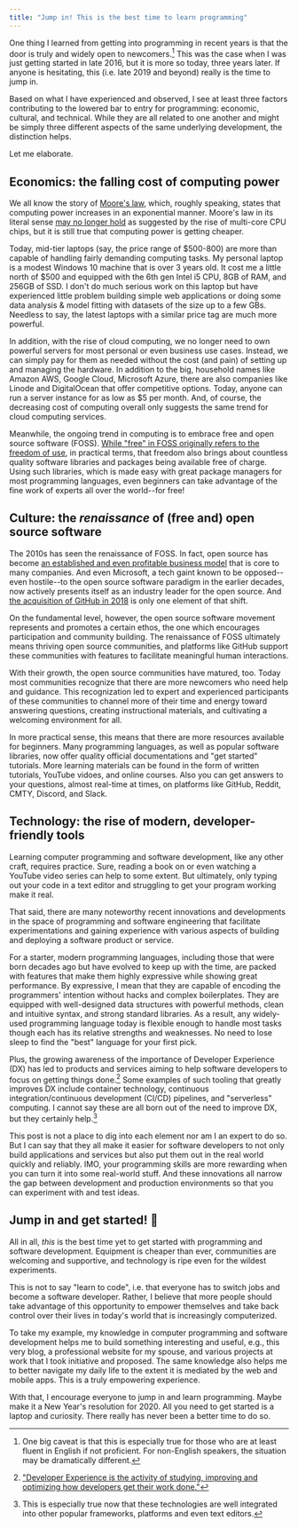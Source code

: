 ```yaml
---
title: "Jump in! This is the best time to learn programming"
---
```


One thing I learned from getting into programming in recent years is that the door is truly and widely open to newcomers.[^1] This was the case when I was just getting started in late 2016, but it is more so today, three years later. If anyone is hesitating, this (i.e. late 2019 and beyond) really is the time to jump in.

[^1]: One big caveat is that this is especially true for those who are at least fluent in English if not proficient. For non-English speakers, the situation may be dramatically different.

Based on what I have experienced and observed, I see at least three factors contributing to the lowered bar to entry for programming: economic, cultural, and technical. While they are all related to one another and might be simply three different aspects of the same underlying development, the distinction helps.

Let me elaborate.

## Economics: the falling cost of computing power

We all know the story of [Moore's law](https://en.wikipedia.org/wiki/Moore%27s_law), which, roughly speaking, states that computing power increases in an exponential manner. Moore's law in its literal sense [may no longer hold](https://www.technologyreview.com/s/601441/moores-law-is-dead-now-what/) as suggested by the rise of multi-core CPU chips, but it is still true that computing power is getting cheaper.

Today, mid-tier laptops (say, the price range of $500-800) are more than capable of handling fairly demanding computing tasks. My personal laptop is a modest Windows 10 machine that is over 3 years old. It cost me a little north of $500 and equipped with the 6th gen Intel i5 CPU, 8GB of RAM, and 256GB of SSD. I don't do much serious work on this laptop but have experienced little problem building simple web applications or doing some data analysis & model fitting with datasets of the size up to a few GBs. Needless to say, the latest laptops with a similar price tag are much more powerful.

In addition, with the rise of cloud computing, we no longer need to own powerful servers for most personal or even business use cases. Instead, we can simply pay for them as needed without the cost (and pain) of setting up and managing the hardware. In addition to the big, household names like Amazon AWS, Google Cloud, Microsoft Azure, there are also companies like Linode and DigitalOcean that offer competitive options. Today, anyone can run a server instance for as low as $5 per month. And, of course, the decreasing cost of computing overall only suggests the same trend for cloud computing services.

Meanwhile, the ongoing trend in computing is to embrace free and open source software (FOSS). [While "free" in FOSS originally refers to the freedom of use](https://www.gnu.org/philosophy/free-software-even-more-important.html), in practical terms, that freedom also brings about countless quality software libraries and packages being available free of charge. Using such libraries, which is made easy with great package managers for most programming languages, even beginners can take advantage of the fine work of experts all over the world--for free!

## Culture: the *renaissance* of (free and) open source software

The 2010s has seen the renaissance of FOSS. In fact, open source has become [an established and even profitable business model](https://opensource.com/article/17/12/open-source-business-models) that is core to many companies. And even Microsoft, a tech gaint known to be opposed--even hostile--to the open source software paradigm in the earlier decades, now actively presents itself as an industry leader for the open source. And [the acquisition of GitHub in 2018](https://news.microsoft.com/2018/06/04/microsoft-to-acquire-github-for-7-5-billion/) is only one element of that shift.

On the fundamental level, however, the open source software movement represents and promotes a certain ethos, the one which encourages participation and community building. The renaissance of FOSS ultimately means thriving open source communities, and platforms like GitHub support these communities with features to facilitate meaningful human interactions.

With their growth, the open source communities have matured, too. Today most communities recognize that there are more newcomers who need help and guidance. This recognization led to expert and experienced participants of these communities to channel more of their time and energy toward answering questions, creating instructional materials, and cultivating a welcoming environment for all.

In more practical sense, this means that there are more resources available for beginners. Many programming languages, as well as popular software libraries, now offer quality official documentations and "get started" tutorials. More learning materials can be found in the form of written tutorials, YouTube vidoes, and online courses. Also you can get answers to your questions, almost real-time at times, on platforms like GitHub, Reddit, CMTY, Discord, and Slack.

## Technology: the rise of modern, developer-friendly tools

Learning computer programming and software development, like any other craft, requires practice. Sure, reading a book on or even watching a YouTube video series can help to some extent. But ultimately, only typing out your code in a text editor and struggling to get your program working make it real.

That said, there are many noteworthy recent innovations and developments in the space of programming and software engineering that facilitate experimentations and gaining experience with various aspects of building and deploying a software product or service.

For a starter, modern programming languages, including those that were born decades ago but have evolved to keep up with the time, are packed with features that make them highly expressive while showing great performance. By expressive, I mean that they are capable of encoding the programmers' intention without hacks and complex boilerplates. They are equipped with well-designed data structures with powerful methods, clean and intuitive syntax, and strong standard libraries. As a result, any widely-used programming language today is flexible enough to handle most tasks though each has its relative strengths and weaknesses. No need to lose sleep to find the "best" language for your first pick.

Plus, the growing awareness of the importance of Developer Experience (DX) has led to products and services aiming to help software developers to focus on getting things done.[^2] Some examples of such tooling that greatly improves DX include container technology, continuous integration/continuous development (CI/CD) pipelines, and "serverless" computing. I cannot say these are all born out of the need to improve DX, but they certainly help.[^3]

[^2]: ["Developer Experience is the activity of studying, improving and optimizing how developers get their work done."](http://theappslab.com/2017/04/04/developer-experience-what-and-why/)
[^3]: This is especially true now that these technologies are well integrated into other popular frameworks, platforms and even text editors.

This post is not a place to dig into each element nor am I an expert to do so. But I can say that they all make it easier for software developers to not only build applications and services but also put them out in the real world quickly and reliably. IMO, your programming skills are more rewarding when you can turn it into some real-world stuff. And these innovations all narrow the gap between development and production environments so that you can experiment with and test ideas.	

## Jump in and get started! 🚀

All in all, *this* is the best time yet to get started with programming and software development. Equipment is cheaper than ever, communities are welcoming and supportive, and technology is ripe even for the wildest experiments.

This is not to say "learn to code", i.e. that everyone has to switch jobs and become a software developer. Rather, I believe that more people should take advantage of this opportunity to empower themselves and take back control over their lives in today's world that is increasingly computerized.

To take my example, my knowledge in computer programming and software development helps me to build something interesting and useful, e.g., this very blog, a professional website for my spouse, and various projects at work that I took initiative and proposed. The same knowledge also helps me to better navigate my daily life to the extent it is mediated by the web and mobile apps. This is a truly empowering experience.

With that, I encourage everyone to jump in and learn programming. Maybe make it a New Year's resolution for 2020. All you need to get started is a laptop and curiosity. There really has never been a better time to do so.